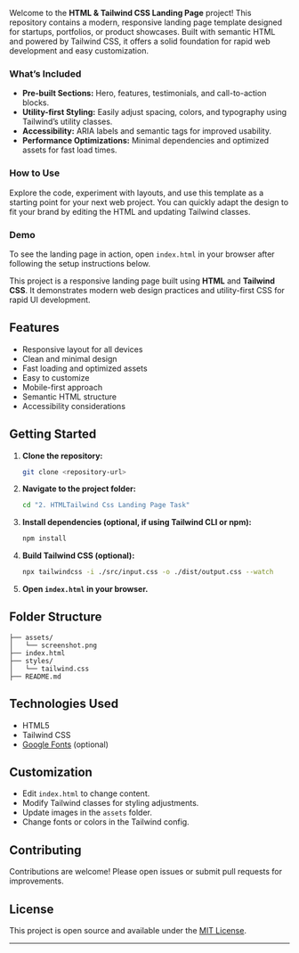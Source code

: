   
Welcome to the **HTML & Tailwind CSS Landing Page** project! This repository contains a modern, responsive landing page template designed for startups, portfolios, or product showcases. Built with semantic HTML and powered by Tailwind CSS, it offers a solid foundation for rapid web development and easy customization.

### What’s Included

- **Pre-built Sections:** Hero, features, testimonials, and call-to-action blocks.
- **Utility-first Styling:** Easily adjust spacing, colors, and typography using Tailwind’s utility classes.
- **Accessibility:** ARIA labels and semantic tags for improved usability.
- **Performance Optimizations:** Minimal dependencies and optimized assets for fast load times.

### How to Use

Explore the code, experiment with layouts, and use this template as a starting point for your next web project. You can quickly adapt the design to fit your brand by editing the HTML and updating Tailwind classes.

### Demo

To see the landing page in action, open `index.html` in your browser after following the setup instructions below.


This project is a responsive landing page built using **HTML** and **Tailwind CSS**. It demonstrates modern web design practices and utility-first CSS for rapid UI development.

## Features

- Responsive layout for all devices
- Clean and minimal design
- Fast loading and optimized assets
- Easy to customize
- Mobile-first approach
- Semantic HTML structure
- Accessibility considerations



## Getting Started

1. **Clone the repository:**
    ```bash
    git clone <repository-url>
    ```
2. **Navigate to the project folder:**
    ```bash
    cd "2. HTMLTailwind Css Landing Page Task"
    ```
3. **Install dependencies (optional, if using Tailwind CLI or npm):**
    ```bash
    npm install
    ```
4. **Build Tailwind CSS (optional):**
    ```bash
    npx tailwindcss -i ./src/input.css -o ./dist/output.css --watch
    ```
5. **Open `index.html` in your browser.**

## Folder Structure

```
├── assets/
│   └── screenshot.png
├── index.html
├── styles/
│   └── tailwind.css
├── README.md
```

## Technologies Used

- HTML5
- Tailwind CSS
- [Google Fonts](https://fonts.google.com/) (optional)

## Customization

- Edit `index.html` to change content.
- Modify Tailwind classes for styling adjustments.
- Update images in the `assets` folder.
- Change fonts or colors in the Tailwind config.

## Contributing

Contributions are welcome! Please open issues or submit pull requests for improvements.

## License

This project is open source and available under the [MIT License](LICENSE).

---

